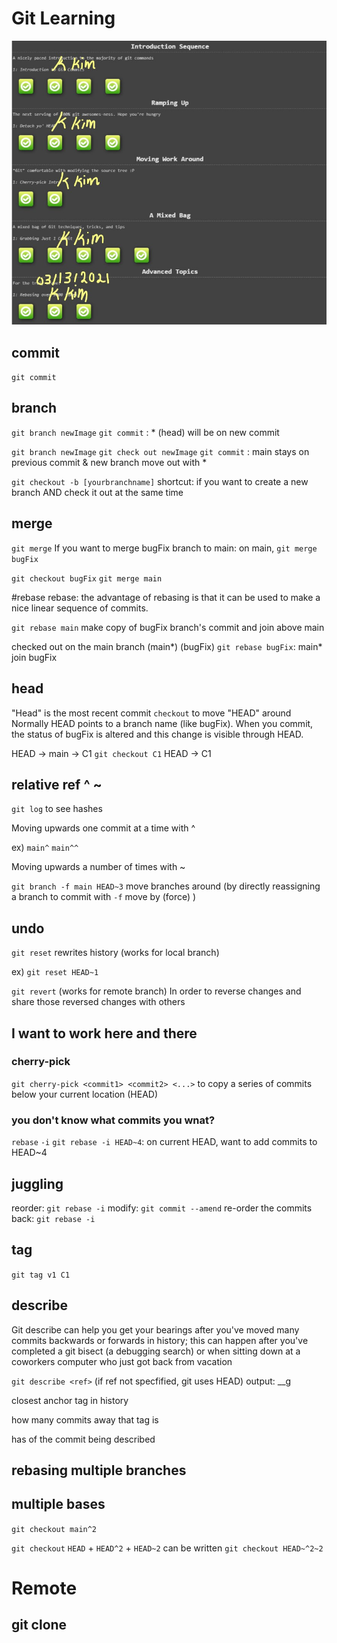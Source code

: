 # Git Learning

![task_completed](/images/completed.jpg)
## commit 

`git commit`

## branch
`git branch newImage`  `git commit` :  * (head) will be on new commit

`git branch newImage`  `git check out newImage` `git commit` : main stays on previous commit & new branch move out with *


`git checkout -b [yourbranchname]`
 shortcut: if you want to create a new branch AND check it out at the same time
## merge
`git merge`
If you want to merge bugFix branch to main: on main, `git merge bugFix`

`git checkout bugFix` `git merge main`

#rebase
rebase: the advantage of rebasing is that it can be used to make a nice linear sequence of commits.

`git rebase main` make copy of bugFix branch's commit and join above main

checked out on the main branch (main*) (bugFix)
`git rebase bugFix`: main* join bugFix

## head
"Head" is the most recent commit
`checkout` to move "HEAD" around
Normally HEAD points to a branch name (like bugFix). When you commit, the status of bugFix is altered and this change is visible through HEAD.

HEAD -> main -> C1 `git checkout C1` HEAD -> C1

## relative ref ^ ~
`git log` to see hashes

Moving upwards one commit at a time with ^

ex) `main^` `main^^` 

Moving upwards a number of times with ~<num>
  
  `git branch -f main HEAD~3` move branches around (by directly reassigning a branch to commit with `-f` move by (force) )
  
## undo
`git reset` rewrites history (works for local branch)

ex) `git reset HEAD~1`

`git revert` (works for remote branch)
In order to reverse changes and share those reversed changes with others

## I want to work here and there
### cherry-pick
`git cherry-pick <commit1> <commit2> <...>`  to copy a series of commits below your current location (HEAD)
### you don't know what commits you wnat?
`rebase` `-i`
`git rebase -i HEAD~4`: on current HEAD, want to add commits to HEAD~4 

## juggling
reorder: `git rebase -i`
modify: `git commit --amend`
re-order the commits back: `git rebase -i`

## tag
`git tag v1 C1`

## describe
Git describe can help you get your bearings after you've moved many commits backwards or forwards in history; this can happen after you've completed a git bisect (a debugging search) or when sitting down at a coworkers computer who just got back from vacation

`git describe <ref>` (if ref not specfified, git uses HEAD)
output: <tag>_<numCommits>_g<hash>
 
 
 <tag> closest anchor tag in history
 
 <numCommits> how many commits away that tag is
 
 <hash> has of the commit being described
 
 ## rebasing multiple branches
 
## multiple bases
`git checkout main^2`


`git checkout` `HEAD` + `HEAD^2` + `HEAD~2` can be written
`git checkout HEAD~^2~2`

# Remote

## git clone

